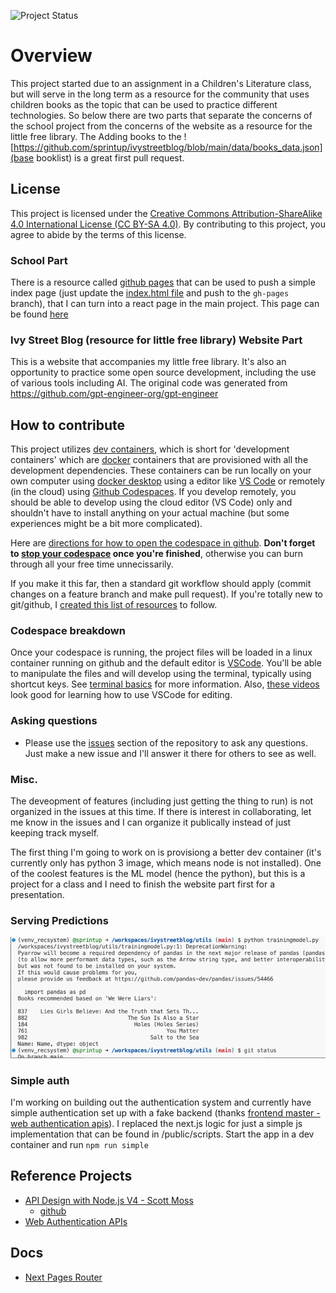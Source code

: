 ![Project Status](https://img.shields.io/badge/status-broken-red)

# Overview

This project started due to an assignment in a Children's Literature class, but will serve in the long term as a resource for the community that uses children books as the topic that can be used to practice different technologies. So below there are two parts that separate the concerns of the school project from the concerns of the website as a resource for the little free library. The Adding books to the ![https://github.com/sprintup/ivystreetblog/blob/main/data/books_data.json](base booklist) is a great first pull request.

## License

This project is licensed under the [Creative Commons Attribution-ShareAlike 4.0 International License (CC BY-SA 4.0)](https://creativecommons.org/licenses/by-sa/4.0/). By contributing to this project, you agree to abide by the terms of this license.

### School Part

There is a resource called [github pages](https://docs.github.com/en/pages/quickstart) that can be used to push a simple index page (just update the [index.html file](https://github.com/sprintup/ivystreetblog/blob/gh-pages/index.html) and push to the `gh-pages` branch), that I can turn into a react page in the main project. This page can be found [here](https://sprintup.github.io/ivystreetblog/)

### Ivy Street Blog (resource for little free library) Website Part

This is a website that accompanies my little free library. It's also an opportunity to practice some open source development, including the use of various tools including AI. The original code was generated from https://github.com/gpt-engineer-org/gpt-engineer

## How to contribute

This project utilizes [dev containers](https://containers.dev/), which is short for 'development containers' which are [docker](https://docs.docker.com/get-started/overview/) containers that are provisioned with all the development dependencies. These containers can be run locally on your own computer using [docker desktop](https://www.docker.com/products/docker-desktop/) using a editor like [VS Code](https://code.visualstudio.com/docs/devcontainers/containers) or remotely (in the cloud) using [Github Codespaces](https://docs.github.com/en/codespaces). If you develop remotely, you should be able to develop using the cloud editor (VS Code) only and shouldn't have to install anything on your actual machine (but some experiences might be a bit more complicated).

Here are [directions for how to open the codespace in github](https://docs.github.com/en/codespaces/developing-in-a-codespace/creating-a-codespace-for-a-repository#creating-a-codespace-for-a-repository). **Don't forget to [stop your codespace](https://docs.github.com/en/codespaces/developing-in-a-codespace/stopping-and-starting-a-codespace#stopping-a-codespace) once you're finished**, otherwise you can burn through all your free time unnecissarily.

If you make it this far, then a standard git workflow should apply (commit changes on a feature branch and make pull request). If you're totally new to git/github, I [created this list of resources](https://github.com/sprintup/blah?tab=readme-ov-file#additional-resources) to follow.

### Codespace breakdown

Once your codespace is running, the project files will be loaded in a linux container running on github and the default editor is [VSCode](https://code.visualstudio.com/docs). You'll be able to manipulate the files and will develop using the terminal, typically using shortcut keys. See [terminal basics](https://code.visualstudio.com/docs/terminal/basics) for more information. Also, [these videos](https://code.visualstudio.com/docs/getstarted/introvideos) look good for learning how to use VSCode for editing.

### Asking questions

- Please use the [issues](https://github.com/sprintup/ivystreetblog/issues) section of the repository to ask any questions. Just make a new issue and I'll answer it there for others to see as well.

### Misc.

The deveopment of features (including just getting the thing to run) is not organized in the issues at this time. If there is interest in collaborating, let me know in the issues and I can organize it publically instead of just keeping track myself.

The first thing I'm going to work on is provisiong a better dev container (it's currently only has python 3 image, which means node is not installed). One of the coolest features is the ML model (hence the python), but this is a project for a class and I need to finish the website part first for a presentation.

### Serving Predictions

![](public/serving-predictions.png)

### Simple auth

I'm working on building out the authentication system and currently have simple authentication set up with a fake backend (thanks [frontend master - web authentication apis](https://frontendmasters.com/courses/web-auth-apis/)). I replaced the next.js logic for just a simple js implementation that can be found in /public/scripts. Start the app in a dev container and run `npm run simple`

## Reference Projects

- [API Design with Node.js V4 - Scott Moss](https://hendrixer.github.io/API-design-v4/)
  - [github](https://github.com/Hendrixer/API-design-v4-course)
- [Web Authentication APIs](https://firtman.github.io/authentication/)

## Docs

- [Next Pages Router](https://nextjs.org/docs/pages/building-your-application/routing)
